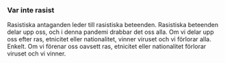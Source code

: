 ### Var inte rasist

Rasistiska antaganden leder till rasistiska beteenden. Rasistiska beteenden delar upp oss, och i denna pandemi drabbar det oss alla. Om vi delar upp oss efter ras, etnicitet eller nationalitet, vinner viruset och vi förlorar alla. Enkelt. Om vi förenar oss oavsett ras, etnicitet eller nationalitet förlorar viruset och vi vinner.
